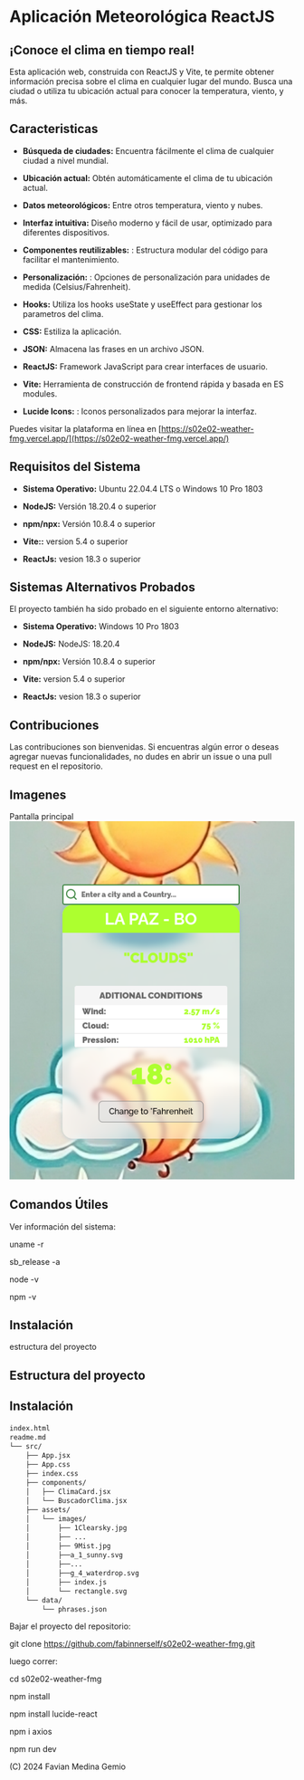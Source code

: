# Aplicación Meteorológica ReactJS

## ¡Conoce el clima en tiempo real!

Esta aplicación web, construida con ReactJS y Vite, te permite obtener información precisa sobre el clima en cualquier lugar del mundo. Busca una ciudad o utiliza tu ubicación actual para conocer la temperatura, viento, y más.

## Caracteristicas

- **Búsqueda de ciudades:** Encuentra fácilmente el clima de cualquier ciudad a nivel mundial.

- **Ubicación actual:** Obtén automáticamente el clima de tu ubicación actual.

- **Datos meteorológicos:**  Entre otros temperatura, viento y nubes.

- **Interfaz intuitiva:** Diseño moderno y fácil de usar, optimizado para diferentes dispositivos.

- **Componentes reutilizables:** : Estructura modular del código para facilitar el mantenimiento.

- **Personalización:** : Opciones de personalización para unidades de medida (Celsius/Fahrenheit).

- **Hooks:** Utiliza los hooks useState y useEffect para gestionar los parametros del clima. 

- **CSS:**  Estiliza la aplicación. 

- **JSON:** Almacena las frases en un archivo JSON. 

- **ReactJS:**  Framework JavaScript para crear interfaces de usuario. 

- **Vite:**  Herramienta de construcción de frontend rápida y basada en ES modules. 

- **Lucide Icons:** : Iconos personalizados para mejorar la interfaz.
 
Puedes visitar la plataforma en línea en [https://s02e02-weather-fmg.vercel.app/](https://s02e02-weather-fmg.vercel.app/)

## Requisitos del Sistema

- **Sistema Operativo:** Ubuntu 22.04.4 LTS o Windows 10 Pro 1803 

- **NodeJS:** Versión 18.20.4 o superior 

- **npm/npx:** Versión 10.8.4 o superior 

- **Vite::** version 5.4 o superior 

- **ReactJs:** vesion 18.3 o superior 
    
## Sistemas Alternativos Probados
El proyecto también ha sido probado en el siguiente entorno alternativo:

- **Sistema Operativo:** Windows 10 Pro 1803

- **NodeJS:** NodeJS: 18.20.4

- **npm/npx:** Versión 10.8.4 o superior 

- **Vite:** version 5.4 o superior 

- **ReactJs:** vesion 18.3 o superior 

## Contribuciones
Las contribuciones son bienvenidas. Si encuentras algún error o deseas agregar nuevas funcionalidades, no dudes en abrir un issue o una pull request en el repositorio.

## Imagenes

Pantalla principal ![main](weather_main.png)

## Comandos Útiles

Ver información del sistema:

uname -r

sb_release -a

node -v

npm -v

## Instalación

estructura del proyecto

## Estructura del proyecto

 ## Instalación

```
index.html
readme.md
└── src/
    ├── App.jsx
    ├── App.css
    ├── index.css
    ├── components/
    │   ├── ClimaCard.jsx
    │   └── BuscadorClima.jsx
    ├── assets/
    │   └── images/
    │       ├── 1Clearsky.jpg
    │       ├── ...
    │       ├── 9Mist.jpg
    │       ├──a_1_sunny.svg
    │       ├──...
    │       ├──g_4_waterdrop.svg
    │       ├── index.js
    │       └── rectangle.svg
    └── data/
        └── phrases.json
```

Bajar el proyecto del repositorio:

git clone https://github.com/fabinnerself/s02e02-weather-fmg.git

luego correr:

cd  s02e02-weather-fmg

npm install

npm install lucide-react

npm i axios

npm run dev

(C) 2024 Favian Medina Gemio




